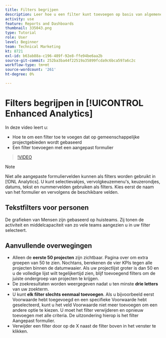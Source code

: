 ```yaml
---
title: Filters begrijpen
description: Leer hoe u een filter kunt toevoegen op basis van algemene projectvelden en hoe u een filter kunt toevoegen met een aangepast formulier, allemaal in [!UICONTROL Enhanced Analytics].
activity: use
feature: Reports and Dashboards
thumbnail: 335043.png
type: Tutorial
role: User
level: Beginner
team: Technical Marketing
kt: 8721
exl-id: b63ab88a-c196-489f-92e8-ffe94be6aa2b
source-git-commit: 252ba3ba44f22519a35899fcda9c6bca597a6c2c
workflow-type: tm+mt
source-wordcount: '261'
ht-degree: 0%

---
```


# Filters begrijpen in [!UICONTROL Enhanced Analytics]

In deze video leert u:

* Hoe te om een filter toe te voegen dat op gemeenschappelijke projectgebieden wordt gebaseerd
* Een filter toevoegen met een aangepast formulier

>[!VIDEO](https://video.tv.adobe.com/v/335043/?quality=12)

>[!NOTE]
>
>Niet alle aangepaste formuliervelden kunnen als filters worden gebruikt in [!DNL Analytics]. U kunt selectievakjes, vervolgkeuzemenu&#39;s, keuzerondjes, datums, tekst en nummervelden gebruiken als filters. Kies eerst de naam van het formulier en vervolgens de beschikbare velden.

## Tekstfilters voor personen

De grafieken van Mensen zijn gebaseerd op huisteams. Zij tonen de activiteit en middelcapaciteit van zo vele teams aangezien u in uw filter selecteert.

## Aanvullende overwegingen

* Alleen de **eerste 50 projecten** zijn zichtbaar. Pagina over om extra groepen van 50 te zien. Nochtans, berekenen de vier KPIs tegen alle projecten binnen de datumwaaier. Als uw projectlijst groter is dan 50 en u de volledige lijst wilt tegelijkertijd zien, blijf toevoegend filters om de juiste ondergroep van projecten te krijgen.
* De zoekresultaten worden weergegeven nadat u ten minste **drie letters** van uw zoekterm.
* U kunt **elk filter slechts eenmaal toevoegen**. Als u bijvoorbeeld eerst Voorwaarde hebt toegevoegd en een specifieke Voorwaarde hebt geselecteerd, kunt u het veld Voorwaarde niet meer toevoegen om een andere optie te kiezen. U moet het filter verwijderen en opnieuw toevoegen met alle criteria. De uitzondering hierop is het filter Aangepast formulier.
* Verwijder een filter door op de X naast de filter boven in het venster te klikken.
